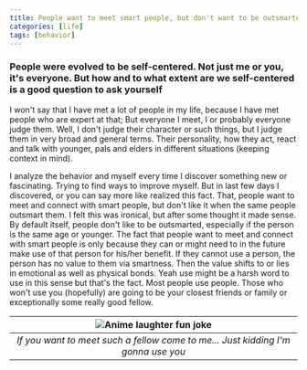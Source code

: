 ```yaml
---
title: People want to meet smart people, but don't want to be outsmarted
categories: [life]
tags: [behavior]
---
```


### People were evolved to be self-centered. Not just me or you, it's everyone. But how and to what extent are we self-centered is a good question to ask yourself

I won't say that I have met a lot of people in my life, because I have met people who are expert at that; But everyone I meet, I or probably everyone judge them. Well, I don't judge their character or such things, but I judge them in very broad and general terms. Their personality, how they act, react and talk with younger, pals and elders in different situations (keeping context in mind).

I analyze the behavior and myself every time I discover something new or fascinating. Trying to find ways to improve myself. But in last few days I discovered, or you can say more like realized this fact. That, people want to meet and connect with smart people, but don't like it when the same people outsmart them. I felt this was ironical, but after some thought it made sense. By default itself, people don't like to be outsmarted, especially if the person is the same age or younger. The fact that people want to meet and connect with smart people is only because they can or might need to in the future make use of that person for his/her benefit. If they cannot use a person, the person has no value to them via smartness. Then the value shifts to or lies in emotional as well as physical bonds. Yeah use might be a harsh word to use in this sense but that's the fact. Most people use people. Those who won't use you (hopefully) are going to be your closest friends or family or exceptionally some really good fellow.

| ![Anime laughter fun joke](https://media.tenor.com/gFR8jBHv-XkAAAAC/anime-evil.gif) |
| :---------------------------------------------------------------------------------: |
|  *If you want to meet such a fellow come to me... Just kidding I'm gonna use you*   |
